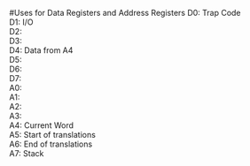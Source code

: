 #Uses for Data Registers and Address Registers
D0:	Trap Code  
D1:	I/O  
D2:	  
D3:	  
D4:	Data from A4  
D5:	  
D6:	  
D7:	  
A0:	  
A1:	  
A2:	  
A3:	  
A4:	Current Word  
A5:	Start of translations  
A6:	End of translations  
A7:	Stack  